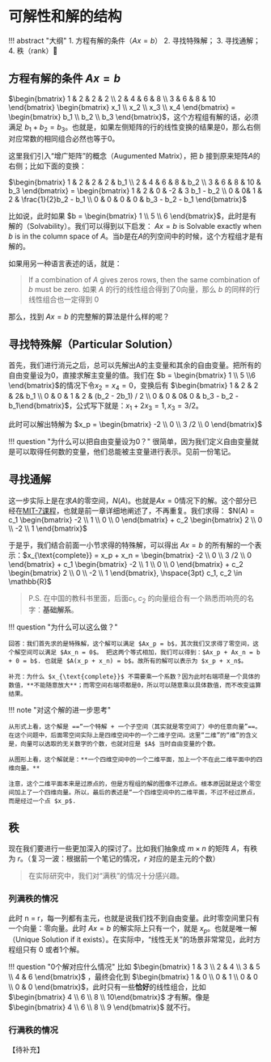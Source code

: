 # 可解性和解的结构


!!! abstract "大纲"
    1. 方程有解的条件（$Ax = b$）
    2. 寻找特殊解；
    3. 寻找通解；
    4. 秩（rank）🌟


## 方程有解的条件 $Ax = b$

$\begin{bmatrix} 1 & 2 & 2 & 2 \\ 2 & 4 & 6 & 8 \\ 3 & 6 & 8 & 10 \end{bmatrix} \begin{bmatrix} x_1 \\ x_2 \\ x_3 \\ x_4 \end{bmatrix} = \begin{bmatrix} b_1 \\ b_2 \\ b_3  \end{bmatrix}$，这个方程组有解的话，必须满足 $b_1 + b_2 = b_3$。也就是，如果左侧矩阵的行的线性变换的结果是$0$，那么右侧对应常数的相同组合必然也等于$0$。

这里我们引入“增广矩阵”的概念（Augumented Matrix），把 $b$ 接到原来矩阵$A$的右侧；比如下面的变换：


$\begin{bmatrix} 1 & 2 & 2 & 2 & b_1 \\ 2 & 4 & 6 & 8 & b_2 \\ 3 & 6 & 8 & 10  & b_3 \end{bmatrix} = \begin{bmatrix} 1 & 2 & 0 & -2 & 3 b_1 - b_2 \\ 0 & 0& 1 & 2 & \frac{1}{2}b_2 - b_1 \\ 0 & 0 & 0 & 0 & b_3 - b_2 - b_1 \end{bmatrix}$

比如说，此时如果 $b = \begin{bmatrix} 1  \\ 5 \\ 6  \end{bmatrix}$，此时是有解的（Solvability）。我们可以得到以下启发：
$Ax = b$ is Solvable exactly when $b$ is in the column space of $A$。当$b$是在$A$的列空间中的时候，这个方程组才是有解的。

如果用另一种语言表述的话，就是：

> If a combination of $A$  gives zeros rows, then the same combination of $b$ must be zero. 如果 $A$ 的行的线性组合得到了$0$向量，那么 $b$ 的同样的行线性组合也一定得到 $0$

那么，找到 $Ax = b$ 的完整解的算法是什么样的呢？


## 寻找特殊解（Particular Solution）

首先，我们进行消元之后，总可以先解出A的主变量和其余的自由变量。把所有的自由变量设为$0$，直接求解主变量的值。我们在 $b = \begin{bmatrix} 1 \\ 5 \\6 \end{bmatrix}$的情况下令$x_2 = x_4 = 0$，变换后有 $\begin{bmatrix} 1 & 2 & 2 & 2& b_1 \\ 0 & 0 & 1 & 2 & (b_2 - 2b_1) / 2 \\ 0  & 0 & 0& 0 & b_3 - b_2 - b_1\end{bmatrix}$，公式写下就是：$x_1 + 2x_3 = 1 ,x_3 = 3 / 2$。

此时可以解出特解为 $x_p = \begin{bmatrix} -2 \\ 0 \\ 3 /2 \\ 0 \end{bmatrix}$


!!! question "为什么可以把自由变量设为0？"
    很简单，因为我们定义自由变量就是可以取得任何数的变量，他们总能被主变量进行表示。见前一份笔记。


## 寻找通解

这一步实际上是在求$A$的零空间，$N(A)$。也就是$Ax = 0$情况下的解。这个部分已经在[MIT-7课程](./MIT_course_7.md)，也就是前一章详细地阐述了，不再重复。我们求得： $N(A) = c_1 \begin{bmatrix} -2 \\ 1 \\ 0 \\ 0 \end{bmatrix} + c_2 \begin{bmatrix} 2 \\ 0 \\ -2 \\ 1 \end{bmatrix}$

于是乎，我们结合前面一小节求得的特殊解，可以得出 $Ax = b$ 的所有解的一个表示：$x_{\text{complete}} = x_p + x_n = \begin{bmatrix} -2 \\ 0 \\ 3 /2 \\ 0 \end{bmatrix} + c_1 \begin{bmatrix} -2 \\ 1 \\ 0 \\ 0 \end{bmatrix} + c_2 \begin{bmatrix} 2 \\ 0 \\ -2 \\ 1 \end{bmatrix}, \hspace{3pt} c_1, c_2 \in \mathbb{R}$

> P.S. 在中国的教科书里面，后面$c_1, c_2$ 的向量组合有一个熟悉而响亮的名字：**基础解系**。

!!! question "为什么可以这么做？"

    回答：我们首先求的是特殊解，这个解可以满足 $Ax_p = b$，其次我们又求得了零空间，这个解空间可以满足 $Ax_n = 0$。 把这两个等式相加，我们可以得到：$Ax_p + Ax_n = b + 0 = b$. 也就是 $A(x_p + x_n) = b$。故所有的解可以表示为 $x_p + x_n$。

    补充：为什么 $x_{\text{complete}}$ 不需要乘一个系数？因为此时右端项是一个具体的数值，**不能随意放大**；而零空间右端项都是0，所以可以随意乘以具体数值，而不改变运算结果。

!!! note "对这个解的进一步思考"

    从形式上看，这个解是 ==“一个特解 + 一个子空间（其实就是零空间了）中的任意向量”==。在这个问题中，后面零空间实际上是四维空间中的一个二维子空间。这里“二维”的“维”的含义是，向量可以选取的无关数字的个数，也就对应是 $A$ 当时自由变量的个数。

    从图形上看，这个解就是：**一个四维空间中的一个二维平面，加上一个不在此二维平面中的四维向量。**

    注意，这个二维平面本来是过原点的，但是方程组的解的图像不过原点。根本原因就是这个零空间加上了一个四维向量。所以，最后的表述是“一个四维空间中的二维平面，不过不经过原点，而是经过一个点 $x_p$.

## 秩 

现在我们要进行一些更加深入的探讨了。比如我们抽象成 $m \times n$ 的矩阵 $A$，有秩为 $r$。（复习一波：根据前一个笔记的情况，$r$ 对应的是主元的个数）

> 在实际研究中，我们对“满秩”的情况十分感兴趣。


### 列满秩的情况

此时 n = r，每一列都有主元，也就是说我们找不到自由变量。此时零空间里只有一个向量：零向量。此时 $Ax = b$ 的解实际上只有一个，就是 $x_p$。也就是唯一解（Unique Solution if it exists）。在实际中，“线性无关”的场景非常常见，此时方程组只有 $0$ 或者1个解。

!!! question "0个解对应什么情况"
    比如 $\begin{bmatrix} 1 & 3 \\ 2 & 4 \\ 3 & 5 \\ 4 & 6 \end{bmatrix}$ ，最终会化到 $\begin{bmatrix} 1 & 0 \\ 0 & 1 \\ 0 & 0 \\ 0 & 0  \end{bmatrix}$，此时只有一些**恰好**的线性组合，比如 $\begin{bmatrix} 4 \\ 6 \\ 8 \\ 10\end{bmatrix}$ 才有解。像是 $\begin{bmatrix} 4 \\ 6 \\ 8 \\ 9 \end{bmatrix}$ 就不行。


### 行满秩的情况



【待补充】